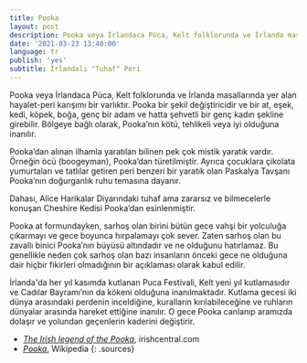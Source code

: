 ```yaml
---
title: Pooka
layout: post
description: Pooka veya İrlandaca Pùca, Kelt folklorunda ve İrlanda masallarında yer alan hayalet-peri karışımı bir varlıktır. Pooka bir şekil değiştiricidir ve bir at, eşek, kedi, köpek, boğa, genç bir adam ve hatta şehvetli bir genç kadın şekline girebilir. Bölgeye bağlı olarak, Pooka’nın kötü, tehlikeli veya iyi olduğuna inanılır.
date: '2021-03-23 13:40:00'
language: tr
publish: 'yes'
subtitle: İrlandalı "Tuhaf" Peri
---
```

Pooka veya İrlandaca Pùca, Kelt folklorunda ve İrlanda masallarında yer alan hayalet-peri karışımı bir varlıktır. Pooka bir şekil değiştiricidir ve bir at, eşek, kedi, köpek, boğa, genç bir adam ve hatta şehvetli bir genç kadın şekline girebilir. Bölgeye bağlı olarak, Pooka’nın kötü, tehlikeli veya iyi olduğuna inanılır.

Pooka’dan alınan ilhamla yaratılan bilinen pek çok mistik yaratık vardır. Örneğin öcü (boogeyman), Pooka’dan türetilmiştir. Ayrıca  çocuklara çikolata yumurtaları ve tatlılar getiren peri benzeri bir yaratık olan Paskalya Tavşanı Pooka’nın doğurganlık ruhu temasına dayanır.

Dahası, Alice Harikalar Diyarındaki tuhaf ama zararsız ve bilmecelerle konuşan Cheshire Kedisi Pooka’dan esinlenmiştir.

Pooka at formundayken, sarhoş olan birini bütün gece vahşi bir yolculuğa çıkarmayı ve gece boyunca hırpalamayı çok sever. Zaten sarhoş olan bu zavallı binici Pooka’nın büyüsü altındadır ve ne olduğunu hatırlamaz. Bu genellikle neden çok sarhoş olan bazı insanların önceki gece ne olduğuna dair hiçbir fikirleri olmadığının bir açıklaması olarak kabul edilir.

İrlanda'da her yıl kasımda kutlanan Puca Festivali, Kelt yeni yıl kutlamasıdır ve Cadılar Bayramı’nın da kökeni olduğuna inanılmaktadır. Kutlama gecesi iki dünya arasındaki perdenin inceldiğine, kuralların kırılabileceğine ve ruhların dünyalar arasında hareket ettiğine inanılır. O gece Pooka canlanıp aramızda dolaşır ve yolundan geçenlerin kaderini değiştirir.


+ *[The Irish legend of the Pooka](https://www.irishcentral.com/roots/history/irish-legend-pooka)*, irishcentral.com
+ *[Pooka](https://tr.wikipedia.org/wiki/Pooka)*, Wikipedia
{: .sources}
